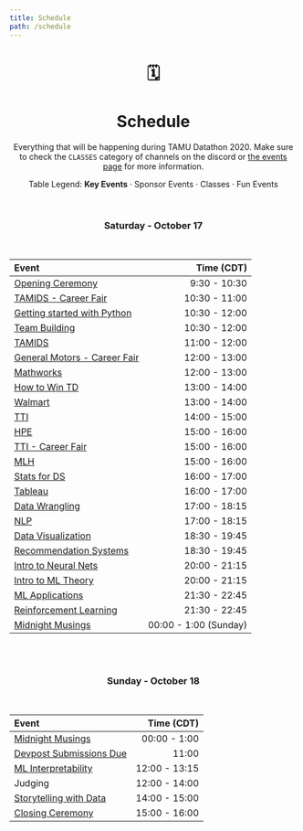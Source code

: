 ```yaml
---
title: Schedule
path: /schedule
---
```

<center>

# 🗓
# Schedule
Everything that will be happening during TAMU Datathon 2020. Make sure to check the `CLASSES` category of channels on the discord or [the events page](/events) for more information.

Table Legend:
**Key Events**  ·  <sponsor>Sponsor Events</sponsor>  ·  <course>Classes</course>  ·  <other>Fun Events</other>

<br>

### Saturday - October 17

</br>
<!-- | Sponsor Meetup                   | 20:30 - 9:00   | -->
<!-- | Mentor Meetup                    | 11:00 - 11:30 | -->
<!-- | Teacher Meetup                   | 12:15 - 12:45 | -->

| Event                            | Time (CDT)    |
|:-------------------------------- |--------------:|
| <a href="https://tamudatathon.com/events/activities/opening_ceremony/" target="_blank"><main>Opening Ceremony           | 9:30 - 10:30  |
| <a href="https://tamudatathon.com/events/activities/tamids_career_fair/" target="_blank"><sponsor>TAMIDS - Career Fair    | 10:30 - 11:00 |
| <a href="https://tamudatathon.com/events/activities/intro_python/" target="_blank"><course>Getting started with Python          | 10:30 - 12:00 |
| <a href="/" target="_blank"><main>Team Building              | 10:30 - 12:00 |
| <a href="https://tamudatathon.com/events/activities/tamids_workshop/" target="_blank"><course>TAMIDS                   | 11:00 - 12:00 |
| <a href="https://tamudatathon.com/events/activities/gm_career_fair/" target="_blank"><sponsor>General Motors - Career Fair| 12:00 - 13:00  |
| <a href="https://tamudatathon.com/events/activities/mathworks_workshop/" target="_blank"><sponsor>Mathworks               | 12:00 - 13:00   |
| <a href="https://tamudatathon.com/events/activities/how_to_win_td/" target="_blank"><course>How to Win TD            | 13:00 - 14:00   |
| <a href="https://tamudatathon.com/events/activities/walmart_workshop/" target="_blank"><sponsor>Walmart                 | 13:00 - 14:00   |
| <a href="https://tamudatathon.com/events/activities/tti_workshop/" target="_blank"><sponsor>TTI                     | 14:00 - 15:00   |
| <a href="https://tamudatathon.com/events/activities/hpe_workshop/" target="_blank"><sponsor>HPE                     | 15:00 - 16:00   |
| <a href="https://tamudatathon.com/events/activities/tti_career_fair/" target="_blank"><sponsor>TTI - Career Fair       | 15:00 - 16:00   |
| <a href="https://tamudatathon.com/events/activities/mlh_fun_events/" target="_blank"><sponsor>MLH                     | 15:00 - 16:00   |
| <a href="https://tamudatathon.com/events/activities/stats_for_ds/" target="_blank"><course>Stats for DS             | 16:00 - 17:00   |
| <a href="https://tamudatathon.com/events/activities/tableau_workshop/" target="_blank"><sponsor>Tableau                 | 16:00 - 17:00   |
| <a href="https://tamudatathon.com/events/activities/ds_wrangling/" target="_blank"><course>Data Wrangling           | 17:00 - 18:15   |
| <a href="https://tamudatathon.com/events/activities/intro_nlp/" target="_blank"><course>NLP                      | 17:00 - 18:15   |
| <a href="https://tamudatathon.com/events/activities/ds_visualization/" target="_blank"><course>Data Visualization       | 18:30 - 19:45   |
| <a href="https://tamudatathon.com/events/activities/reccomendation_engine/" target="_blank"><course>Recommendation Systems   | 18:30 - 19:45   |
| <a href="https://tamudatathon.com/events/activities/intro_neural_nets/" target="_blank"><course>Intro to Neural Nets     | 20:00 - 21:15   |
| <a href="https://tamudatathon.com/events/activities/ml_regression/" target="_blank"><course>Intro to ML Theory    | 20:00 - 21:15   |
| <a href="https://tamudatathon.com/events/activities/ml_classification/" target="_blank"><course>ML Applications        | 21:30 - 22:45   |
| <a href="https://tamudatathon.com/events/activities/reinforcement_learning/" target="_blank"><course>Reinforcement Learning   | 21:30 - 22:45   |
| <a href="https://tamudatathon.com/events/activities/midnight_musings/" target="_blank"><other>Midnight Musings          | 00:00 - 1:00 (Sunday)  |

<br><br>
### Sunday - October 18

</br>

<!-- | Judging Meetup           | 11:30 - 12:00 | -->

| Event                       | Time (CDT)    |
|:-------------------------   |--------------:|
| <a href="https://tamudatathon.com/events/activities/midnight_musings/" target="_blank"><other>Midnight Musings     | 00:00 - 1:00  |
| <a href="https://tamudatathon2020.devpost.com//" target="_blank"><main>Devpost Submissions Due| 11:00         |
| <a href="https://tamudatathon.com/events/activities/model_interpretability/" target="_blank"><course>ML Interpretability | 12:00 - 13:15 |
| Judging                     | 12:00 - 14:00 |
| <a href="https://tamudatathon.com/events/activities/story_telling/" target="_blank"><course>Storytelling with Data | 14:00 - 15:00 |
| <a href="https://tamudatathon.com/events/activities/closing_ceremony//" target="_blank"><main>Closing Ceremony      | 15:00 - 16:00 |

<br>

</center>
